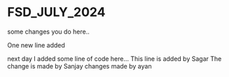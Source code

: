 # FSD_JULY_2024


some changes you do here..



One new line added


next day I added some line of code here...
This line is added by Sagar
The change is made by Sanjay
changes made by ayan
